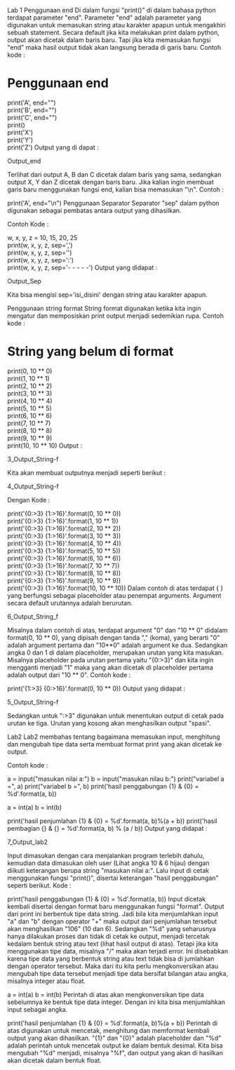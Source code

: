 Lab 1
Penggunaan end
Di dalam fungsi "print()" di dalam bahasa python terdapat parameter "end". Parameter "end" adalah parameter yang digunakan untuk memasukan string atau karakter apapun untuk mengakhiri sebuah statement. Secara default jika kita melakukan print dalam python, output akan dicetak dalam baris baru. Tapi jika kita memasukan fungsi "end" maka hasil output tidak akan langsung berada di garis baru. Contoh kode :

# Penggunaan end  
print('A', end="")  
print('B', end="")  
print('C', end="")  
print()  
print('X')  
print('Y')  
print('Z')
Output yang di dapat :

Output_end

Terlihat dari output A, B dan C dicetak dalam baris yang sama, sedangkan output X, Y dan Z dicetak dengan baris baru. Jika kalian ingin membuat garis baru menggunakan fungsi end, kalian bisa memasukan "\n".
Contoh :

print('A', end="\n") 
Penggunaan Separator
Separator "sep" dalam python digunakan sebagai pembatas antara output yang dihasilkan.

Contoh Kode :

w, x, y, z = 10, 15, 20, 25  
print(w, x, y, z, sep=',')  
print(w, x, y, z, sep='')  
print(w, x, y, z, sep=':')  
print(w, x, y, z, sep='- - - - -')
Output yang didapat :

Output_Sep

Kita bisa mengisi sep='isi_disini' dengan string atau karakter apapun.

Penggunaan string format
String format digunakan ketika kita ingin mengatur dan memposiskan print output menjadi sedemikian rupa.
Contoh kode :

# String yang belum di format
print(0, 10 ** 0)  
print(1, 10 ** 1)  
print(2, 10 ** 2)  
print(3, 10 ** 3)  
print(4, 10 ** 4)  
print(5, 10 ** 5)  
print(6, 10 ** 6)  
print(7, 10 ** 7)  
print(8, 10 ** 8)  
print(9, 10 ** 9)  
print(10, 10 ** 10)
Output :

3_Output_String-f

Kita akan membuat outputnya menjadi seperti berikut :

4_Output_String-f

Dengan Kode :

print('{0:>3} {1:>16}'.format(0, 10 ** 0))  
print('{0:>3} {1:>16}'.format(1, 10 ** 1))  
print('{0:>3} {1:>16}'.format(2, 10 ** 2))  
print('{0:>3} {1:>16}'.format(3, 10 ** 3))  
print('{0:>3} {1:>16}'.format(4, 10 ** 4))  
print('{0:>3} {1:>16}'.format(5, 10 ** 5))  
print('{0:>3} {1:>16}'.format(6, 10 ** 6))  
print('{0:>3} {1:>16}'.format(7, 10 ** 7))  
print('{0:>3} {1:>16}'.format(8, 10 ** 8))  
print('{0:>3} {1:>16}'.format(9, 10 ** 9))  
print('{0:>3} {1:>16}'.format(10, 10 ** 10))
Dalam contoh di atas terdapat { } yang berfungsi sebagai placeholder atau penempat arguments. Argument secara default urutannya adalah berurutan.

6_Output_String_f

Misalnya dalam contoh di atas, terdapat argument "0" dan "10 ** 0" didalam format(0, 10 ** 0), yang dipisah dengan tanda "," (koma), yang berarti "0" adalah argument pertama dan "10**0" adalah argument ke dua. Sedangkan angka 0 dan 1 di dalam placeholder, merupakan urutan yang kita masukan. Misalnya placeholder pada urutan pertama yaitu "{0:>3}" dan kita ingin mengganti menjadi "1" maka yang akan dicetak di placeholder pertama adalah output dari "10 ** 0". Contoh kode :

print('{1:>3} {0:>16}'.format(0, 10 ** 0))
Output yang didapat :

5_Output_String-f

Sedangkan untuk ":>3" digunakan untuk menentukan output di cetak pada urutan ke tiga. Urutan yang kosong akan menghasilkan output "spasi".

Lab2
Lab2 membahas tentang bagaimana memasukan input, menghitung dan mengubah tipe data serta membuat format print yang akan dicetak ke output.

Contoh kode :

a = input("masukan nilai a:")
b = input("masukan nilau b:")
print("variabel a =", a)
print("variabel b =", b)
print('hasil penggabungan {1} & {0} = %d'.format(a, b))

a = int(a)
b = int(b)

print('hasil penjumlahan {1} & {0} = %d'.format(a, b)%(a + b))
print('hasil pembagian {} & {} = %d'.format(a, b) % (a / b))
Output yang didapat :

7_Output_lab2

Input dimasukan dengan cara menjalankan program terlebih dahulu, kemudian data dimasukan oleh user (Lihat angka 10 & 6 hijau) dengan diikuti keterangan berupa string "masukan nilai a:". Lalu input di cetak menggunakan fungsi "print()", disertai keterangan "hasil penggabungan" seperti berikut. Kode :

print('hasil penggabungan {1} & {0} = %d'.format(a, b))
Input dicetak kembali disertai dengan format baru menggunakan fungsi "format". Output dari print ini berbentuk tipe data string. Jadi bila kita menjumlahkan input "a" dan "b" dengan operator "+" maka output dari penjumlahan tersebut akan menghasilkan "106" (10 dan 6). Sedangkan "%d" yang seharusnya hanya dilakukan proses dan tidak di cetak ke output, menjadi tercetak kedalam bentuk string atau text (lihat hasil output di atas). Tetapi jika kita menggunakan tipe data, misalnya "/" maka akan terjadi error. Ini disebabkan karena tipe data yang berbentuk string atau text tidak bisa di jumlahkan dengan operator tersebut. Maka dari itu kita perlu mengkonversikan atau mengubah tipe data tersebut menjadi tipe data bersifat bilangan atau angka, misalnya integer atau float.

a = int(a)
b = int(b)
Perintah di atas akan mengkonversikan tipe data sebelumnya ke bentuk tipe data integer. Dengan ini kita bisa menjumlahkan input sebagai angka.

print('hasil penjumlahan {1} & {0} = %d'.format(a, b)%(a + b))
Perintah di atas digunakan untuk mencetak, menghitung dan memformat kembali output yang akan dihasilkan. "{1}" dan "{0}" adalah placeholder dan "%d" adalah perintah untuk mencetak output ke dalam bentuk desimal. Kita bisa mengubah "%d" menjadi, misalnya "%f", dan output yang akan di hasilkan akan dicetak dalam bentuk float.
